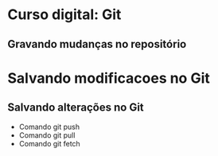 # Curso digital: Git

## Gravando mudanças no repositório

# Salvando modificacoes no Git

## Salvando alterações no Git

* Comando git push
* Comando git pull
* Comando git fetch
